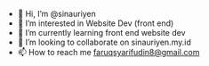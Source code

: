 - 👋 Hi, I’m @sinauriyen
- 👀 I’m interested in Website Dev (front end)
- 🌱 I’m currently learning front end website dev
- 💞️ I’m looking to collaborate on sinauriyen.my.id
- 📫 How to reach me faruqsyarifudin8@gmail.com

<!---
sinauriyen/sinauriyen is a ✨ special ✨ repository because its `README.md` (this file) appears on your GitHub profile.
You can click the Preview link to take a look at your changes.
--->

